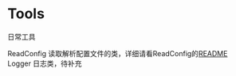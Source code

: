 # Tools
日常工具

ReadConfig 读取解析配置文件的类，详细请看ReadConfig的[README](1)  
Logger 日志类，待补充

[1]: ./ReadConfig/ReadMe.md